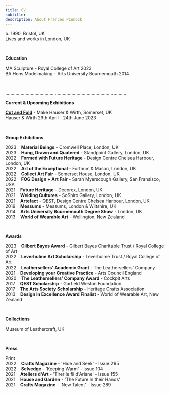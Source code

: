 ```yaml
---
title: CV
subtitle: 
description: About Frances Pinnock
---
```


b. 1990, Bristol, UK  
Lives and works in London, UK

<br /> 

**Education**

MA Sculpture - Royal College of Art 2023  
BA Hons Modelmaking - Arts University Bournemouth 2014   

<br />  

...............................................................................................


**Current & Upcoming Exhibitions** 


**[Cut and Fold](https://www.hauserwirth.com/make/41222-cut-and-fold/)** - Make Hauser & Wirth, Somerset, UK  
Hauser & Wirth
29th April - 24th June 2023  

<br />

  
 

**Group Exhibitions** 

2023&nbsp;&nbsp;&nbsp; **Material Beings** - Cromwell Place, London, UK  
2023&nbsp;&nbsp;&nbsp; **Hung, Drawn and Quatered** - Standpoint Gallery, London, UK  
2022&nbsp;&nbsp;&nbsp; **Formed with Future Heritage** - Design Centre Chelsea Harbour, London, UK  
2022&nbsp;&nbsp;&nbsp; **Art of the Exceptional** - Fortnum & Mason, London, UK  
2022&nbsp;&nbsp;&nbsp; **Collect Art Fair** - Somerset House, London, UK    
2022&nbsp;&nbsp;&nbsp; **FOG Design + Art Fair** - Sarah Myerscough Gallery, San Fransisco, USA  
2021&nbsp;&nbsp;&nbsp; **Future Heritage** - Decorex, London, UK  
2021&nbsp;&nbsp;&nbsp; **Welding Cultures** - SoShiro Gallery, London, UK  
2021&nbsp;&nbsp;&nbsp; **Artefact** - QEST, Design Centre Chelsea Harbour, London, UK  
2019&nbsp;&nbsp;&nbsp; **Messums** - Messums, London & Wiltshire, UK  
2014&nbsp;&nbsp;&nbsp; **Arts University Bournemouth Degree Show** - London, UK  
2013&nbsp;&nbsp;&nbsp; **World of Wearable Art** - Wellington, New Zealand  

<br />  


**Awards** 

2023&nbsp;&nbsp;&nbsp; **Gilbert Bayes Award** - Gilbert Bayes Charitable Trust / Royal College of Art  
2022&nbsp;&nbsp;&nbsp; **Leverhulme Art Scholarship** - Leverhulme Trust / Royal College of Art   
2022&nbsp;&nbsp;&nbsp; **Leathersellers' Academic Grant** - The Leathersellers' Company   
2021&nbsp;&nbsp;&nbsp; **Developing your Creative Practice** - Arts Council England  
2020&nbsp;&nbsp;&nbsp; **The Leathersellers’ Company Award** - Cockpit Arts   
2017&nbsp;&nbsp;&nbsp; **QEST Scholarship** - Garfield Weston Foundation  
2017&nbsp;&nbsp;&nbsp; **The Arts Society Scholarship** - Heritage Crafts Association  
2013&nbsp;&nbsp;&nbsp; **Design in Excellence Award Finalist** - World of Wearable Art, New Zealand  

<br />  


**Collections** 

Museum of Leathercraft, UK  

<br />  


**Press** 
  

Print  
2022&nbsp;&nbsp;&nbsp; **Crafts Magazine** - 'Hide and Seek' - Issue 295     
2022&nbsp;&nbsp;&nbsp; **Selvedge** - 'Keeping Warm' - Issue 104  
2021&nbsp;&nbsp;&nbsp; **Ateliers d'Art** - 'Tirer le fil d'Ariane' - Issue 155  
2021&nbsp;&nbsp;&nbsp; **House and Garden** - 'The Future In their Hands'  
2021&nbsp;&nbsp;&nbsp; **Crafts Magazine** - 'New Talent' - Issue 289 

 







